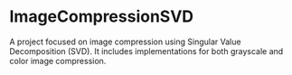 # ImageCompressionSVD
 A project focused on image compression using Singular Value Decomposition (SVD). It includes implementations for both grayscale and color image compression.
